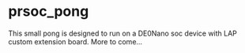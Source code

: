 # prsoc_pong

This small pong is designed to run on a DE0Nano soc device with LAP custom extension
board. More to come...
